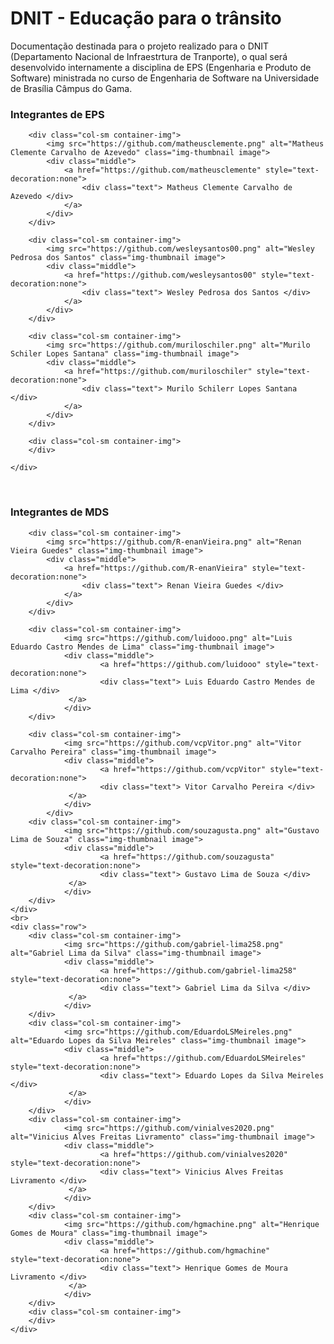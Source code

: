 # DNIT - Educação para o trânsito

Documentação destinada para o projeto realizado para o DNIT (Departamento Nacional de Infraestrtura de Tranporte), o qual será desenvolvido internamente a disciplina de EPS (Engenharia e Produto de Software) ministrada no curso de Engenharia de Software na Universidade de Brasília Câmpus do Gama.

### Integrantes de EPS

<div class="container">
	<div class="row">

    	<div class="col-sm container-img">
    		<img src="https://github.com/matheusclemente.png" alt="Matheus Clemente Carvalho de Azevedo" class="img-thumbnail image">
        	<div class="middle">
            	<a href="https://github.com/matheusclemente" style="text-decoration:none">
            		<div class="text"> Matheus Clemente Carvalho de Azevedo </div>
    		 	</a>
        	</div>
    	</div>

    	<div class="col-sm container-img">
    		<img src="https://github.com/wesleysantos00.png" alt="Wesley Pedrosa dos Santos" class="img-thumbnail image">
        	<div class="middle">
            	<a href="https://github.com/wesleysantos00" style="text-decoration:none">
            		<div class="text"> Wesley Pedrosa dos Santos </div>
    		 	</a>
        	</div>
    	</div>

    	<div class="col-sm container-img">
    		<img src="https://github.com/muriloschiler.png" alt="Murilo Schiler Lopes Santana" class="img-thumbnail image">
        	<div class="middle">
            	<a href="https://github.com/muriloschiler" style="text-decoration:none">
            		<div class="text"> Murilo Schilerr Lopes Santana </div>
    			</a>
        	</div>
    	</div>

    	<div class="col-sm container-img">
    	</div>

    </div>

</div>

</br>

### Integrantes de MDS

<div class="container">
	<div class="row">

    	<div class="col-sm container-img">
       		<img src="https://github.com/R-enanVieira.png" alt="Renan Vieira Guedes" class="img-thumbnail image">
        	<div class="middle">
            	<a href="https://github.com/R-enanVieira" style="text-decoration:none">
            		<div class="text"> Renan Vieira Guedes </div>
    			</a>
        	</div>
    	</div>

    	<div class="col-sm container-img">
       			<img src="https://github.com/luidooo.png" alt="Luis Eduardo Castro Mendes de Lima" class="img-thumbnail image">
        		<div class="middle">
            			<a href="https://github.com/luidooo" style="text-decoration:none">
                		<div class="text"> Luis Eduardo Castro Mendes de Lima </div>
    			 </a>
        		</div>
    	</div>

    	<div class="col-sm container-img">
       			<img src="https://github.com/vcpVitor.png" alt="Vitor Carvalho Pereira" class="img-thumbnail image">
        		<div class="middle">
            			<a href="https://github.com/vcpVitor" style="text-decoration:none">
                		<div class="text"> Vitor Carvalho Pereira </div>
    			 </a>
        		</div>
    		</div>
    	<div class="col-sm container-img">
       			<img src="https://github.com/souzagusta.png" alt="Gustavo Lima de Souza" class="img-thumbnail image">
        		<div class="middle">
            			<a href="https://github.com/souzagusta" style="text-decoration:none">
                		<div class="text"> Gustavo Lima de Souza </div>
    			 </a>
        		</div>
    	</div>
    </div>
    <br>
    <div class="row">
    	<div class="col-sm container-img">
       			<img src="https://github.com/gabriel-lima258.png" alt="Gabriel Lima da Silva" class="img-thumbnail image">
        		<div class="middle">
            			<a href="https://github.com/gabriel-lima258" style="text-decoration:none">
                		<div class="text"> Gabriel Lima da Silva </div>
    			 </a>
        		</div>
    	</div>
    	<div class="col-sm container-img">
       			<img src="https://github.com/EduardoLSMeireles.png" alt="Eduardo Lopes da Silva Meireles" class="img-thumbnail image">
        		<div class="middle">
            			<a href="https://github.com/EduardoLSMeireles" style="text-decoration:none">
                		<div class="text"> Eduardo Lopes da Silva Meireles </div>
    			 </a>
        		</div>
    	</div>
    	<div class="col-sm container-img">
       			<img src="https://github.com/vinialves2020.png" alt="Vinicius Alves Freitas Livramento" class="img-thumbnail image">
        		<div class="middle">
            			<a href="https://github.com/vinialves2020" style="text-decoration:none">
                		<div class="text"> Vinicius Alves Freitas Livramento </div>
    			 </a>
        		</div>
    	</div>
    	<div class="col-sm container-img">
       			<img src="https://github.com/hgmachine.png" alt="Henrique Gomes de Moura" class="img-thumbnail image">
        		<div class="middle">
            			<a href="https://github.com/hgmachine" style="text-decoration:none">
                		<div class="text"> Henrique Gomes de Moura Livramento </div>
    			 </a>
        		</div>
    	</div>
    	<div class="col-sm container-img">
    	</div>
    </div>

</div>
